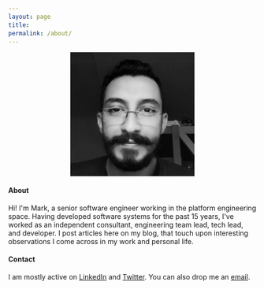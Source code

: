 ```yaml
---
layout: page
title:
permalink: /about/
---
```


<img src="/images/about.jpg" style="display:block;margin-left:auto;margin-right:auto;width:50%">

#### About
Hi! I'm Mark, a senior software engineer working in the platform engineering space. Having developed software systems for the past 15 years, I've worked as an independent consultant, engineering team lead, tech lead, and developer. I post articles here on my blog, that touch upon interesting observations I come across in my work and personal life.

#### Contact
I am mostly active on [LinkedIn](https://www.linkedin.com/in/marksinnathamby/) and [Twitter](https://twitter.com/markfaction). You can also drop me an [email](mailto:markfaction@hotmail.com).